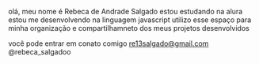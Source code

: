 olá, meu nome é Rebeca de Andrade Salgado
estou estudando na alura
estou me desenvolvendo na linguagem javascript
utilizo esse espaço para minha organização e compartilhamneto dos meus projetos desenvolvidos

você pode entrar em conato comigo
re13salgado@gmail.com
@rebeca_salgadoo

